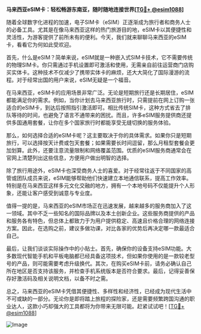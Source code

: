 **马来西亚eSIM卡：轻松畅游东南亚，随时随地连接世界[[TG💪+ @esim1088](https://t.me/s/esim1088)]**

随着全球数字化进程的加速，电子SIM卡（eSIM）正逐渐成为旅行者和商务人士的必备工具。尤其是在像马来西亚这样的热门旅游目的地，eSIM卡以其便捷性和灵活性，为游客提供了前所未有的便利。今天，我们就来聊聊马来西亚的eSIM卡，看看它为何如此受欢迎。

首先，什么是eSIM？简单来说，eSIM就是一种嵌入式SIM卡技术，它不需要传统的物理SIM卡。你只需通过手机设置即可激活和使用，无需亲自前往运营商门店购买实体卡。这种技术不仅减少了携带实体卡的麻烦，还大大简化了国际漫游的流程。对于经常出国的用户来说，eSIM无疑是一个福音。

在马来西亚，eSIM卡的应用场景非常广泛。无论是短期旅行还是长期居住，eSIM都能满足你的需求。例如，当你计划去马来西亚旅行时，只需提前在网上订购一张适合的eSIM卡，到达后按照指引激活即可。相比传统SIM卡，这种方式省去了排队等待的时间，也避免了语言不通带来的困扰。而且，许多eSIM服务提供商还提供多国通用套餐，让你在多个国家旅行时都能享受无缝切换的服务体验。

那么，如何选择合适的eSIM卡呢？这主要取决于你的具体需求。如果你只是短期旅行，可以选择按天计费或包天套餐；如果需要长时间逗留，那么月租型套餐会更加划算。此外，还要注意流量限制和网络覆盖范围。优质的eSIM服务商通常会在官网上清楚列出这些信息，方便用户做出明智的选择。

除了旅行用途外，eSIM卡也深受商务人士的喜爱。对于经常往返于不同国家的高管或团队成员来说，eSIM能够帮助他们快速建立本地通信联系，提高工作效率。特别是在马来西亚这样多元文化交融的地方，拥有一个本地号码不仅能提升个人形象，还能让客户感受到诚意与专业度。

值得一提的是，马来西亚的eSIM市场正在迅速发展，越来越多的服务商加入了这一领域。其中不乏一些知名的国际品牌以及本土创新企业。这些服务商提供的产品和服务各有特色，但总体上都致力于为用户提供稳定、高速且价格合理的网络连接方案。因此，在选购之前，建议多做功课，对比各家的优势后再决定哪一款最适合自己。

最后，让我们谈谈实际操作中的小贴士。首先，确保你的设备支持eSIM功能。大多数现代智能手机和平板电脑都已经具备这项技术，但如果你使用的是一款较老型号的产品，则可能需要考虑升级换代。其次，在购买eSIM卡前，请务必确认自己所在地区是否支持该服务，并检查手机系统版本是否符合要求。最后，记得妥善保存好激活码及相关说明文档，以备不时之需。

总之，马来西亚的eSIM卡凭借其便捷性、多样性和经济性，已经成为现代生活中不可或缺的一部分。无论你是即将踏上旅程的探险家，还是需要频繁跨国沟通的职业达人，这款小巧却强大的工具都将为你带来无限可能。赶紧试试吧！[[TG💪+ @esim1088](https://t.me/s/esim1088)] 

![Image](https://i.postimg.cc/4NQfJmqS/Snipaste-2025-05-13-00-14-12.png)